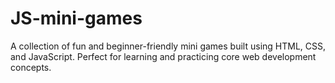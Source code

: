 # JS-mini-games
A collection of fun and beginner-friendly mini games built using HTML, CSS, and JavaScript. Perfect for learning and practicing core web development concepts.
